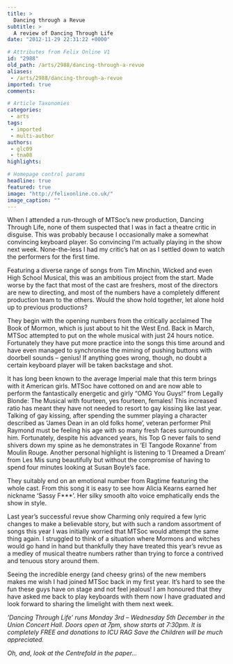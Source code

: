 ```yaml
---
title: >
  Dancing through a Revue
subtitle: >
  A review of Dancing Through Life
date: "2012-11-29 22:31:22 +0000"

# Attributes from Felix Online V1
id: "2988"
old_path: /arts/2988/dancing-through-a-revue
aliases:
 - /arts/2988/dancing-through-a-revue
imported: true
comments:

# Article Taxonomies
categories:
 - arts
tags:
 - imported
 - multi-author
authors:
 - glc09
 - tna08
highlights:

# Homepage control params
headline: true
featured: true
image: "http://felixonline.co.uk/"
image_caption: ""
---
```


When I attended a run-through of MTSoc’s new production, Dancing Through Life, none of them suspected that I was in fact a theatre critic in disguise. This was probably because I occasionally make a somewhat convincing keyboard player. So convincing I’m actually playing in the show next week. None-the-less I had my critic’s hat on as I settled down to watch the performers for the first time.

Featuring a diverse range of songs from Tim Minchin, Wicked and even High School Musical, this was an ambitious project from the start. Made worse by the fact that most of the cast are freshers, most of the directors are new to directing, and most of the numbers have a completely different production team to the others. Would the show hold together, let alone hold up to previous productions?

They begin with the opening numbers from the critically acclaimed The Book of Mormon, which is just about to hit the West End. Back in March, MTSoc attempted to put on the whole musical with just 24 hours notice. Fortunately they have put more practice into the songs this time around and have even managed to synchronise the miming of pushing buttons with doorbell sounds – genius! If anything goes wrong, though, no doubt a certain keyboard player will be taken backstage and shot.

It has long been known to the average Imperial male that this term brings with it American girls. MTSoc have cottoned on and are now able to perform the fantastically energetic and girly “OMG You Guys!” from Legally Blonde: The Musical with fourteen, yes fourteen, females! This increased ratio has meant they have not needed to resort to gay kissing like last year.
 Talking of gay kissing, after spending the summer playing a character described as ‘James Dean in an old folks home’, veteran performer Phil Raymond must be feeling his age with so many fresh faces surrounding him. Fortunately, despite his advanced years, his Top G never fails to send shivers down my spine as he demonstrates in ‘El Tangode Roxanne’ from Moulin Rouge. Another personal highlight is listening to ‘I Dreamed a Dream’ from Les Mis sung beautifully but without the compromise of having to spend four minutes looking at Susan Boyle’s face.

They suitably end on an emotional number from Ragtime featuring the whole cast. From this song it is easy to see how Alicia Kearns earned her nickname ‘Sassy F***’. Her silky smooth alto voice emphatically ends the show in style.

Last year’s successful revue show Charming only required a few lyric changes to make a believable story, but with such a random assortment of songs this year I was initially worried that MTSoc would attempt the same thing again. I struggled to think of a situation where Mormons and witches would go hand in hand but thankfully they have treated this year’s revue as a medley of musical theatre numbers rather than trying to force a contrived and tenuous story around them.

Seeing the incredible energy (and cheesy grins) of the new members makes me wish I had joined MTSoc back in my first year. It’s hard to see the fun these guys have on stage and not feel jealous! I am honoured that they have asked me back to play keyboards with them now I have graduated and look forward to sharing the limelight with them next week.

_‘Dancing Through Life’ runs Monday 3rd – Wednesday 5th December in the Union Concert Hall. Doors open at 7pm, show starts at 7:30pm. It is completely FREE and donations to ICU RAG Save the Children will be much appreciated._

_Oh, and, look at the Centrefold in the paper..._
